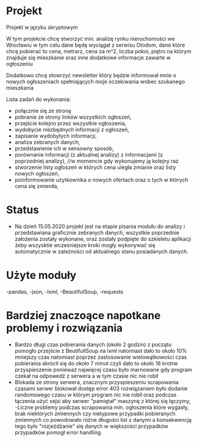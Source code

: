 # Projekt
Projekt w języku skryptowym

W tym projekcie chcę stworzyć min. analizę rynku nieruchomości we Wrocławiu w tym celu dane będę wyciągał z serwisu Otodom,
dane które chcę pobierać to cena, metrarz, cena za m^2, liczba pokoi, piętro na którym znajduje się mieszkanie 
oraz inne dodatkowe informacje zawarte w ogłoszeniu

Dodatkowo chcę stowrzyć newsletter który będzie informował mnie o nowych ogłoszeniach spełniających moje oczekiwania wobec szukanego mieszkania

Lista zadań do wykonania:
- połącznie się ze stroną
- pobranie ze strony linków wszystkich ogłoszeń,
- przejście kolejno przez wszystkie ogłoszenia,
- wydobycie niezbędnych informacji z ogłoszeń,
- zapisanie wydobytych informacji,
- analiza zebranych danych,
- przedstawienie ich w sensowny sposób,
- porównanie informacji (z aktualnej analizy) z informacjami (z poprzedniej analizy), //w momencie gdy wykonujemy ją kolejny raz
- stworzenie listy ogłoszeń w których cena uległa zmianie oraz listy nowych ogłoszeń,
- poinformowanie użytkownika o nowych ofertach oraz o tych w których cena się zmieniła,

# Status
- Na dzień 15.05.2020 projekt jest na etapie pisania modułu do analizy i przedstawiana graficznie zebranych danych, wszystkie poprzednie założenia zostały wykonane, oraz zostały podpięte do szkieletu aplikacji żeby wszysktie wcześniejsze kroki mogły wykonywać się automatycznie w zależności od aktualnego stanu posiadanych danych.

# Użyte moduły 
-pandas,
-json,
-lxml,
-BeautifulSoup,
-requests
	
# Bardziej znaczoące napotkane problemy i rozwiązania
- Bardzo długi czas pobierania danych (około 2 godzin) z początu pomogło przejście z BeutifullSoup na lxml natomiast dało to około 10% mniejszy czas natomiast poprzez zastosowanie wielowątkowości czas pobierania skrócił się do około 7 minut czyli dało to około 16 krotne przyspieszenie ponieważ najwięcej czasu było marnowane gdy program czekał na odpowedź z serwera a w tym czasie nic nie robił
- Blokada ze strony serwera, znacznym przyspieszeniu scrapowania czasami serwer blokował dostęp error 403 rozwiązaniem było dodanie randomowego czasu w którym program nic nie robił oraz podczas łączenia użyć sejsi aby serwer "pamiętał" maszynę z której się łączymy,
-Liczne problemy podczas scrapowania min. ogłoszenia które wygasły, brak niektórych zmiennych czy nietypowe przypadki pobieranych zmiennych co powodowało różne długości list z danymi a konsekwencją tego było "rozjeżdżanie" się danych w większości przypadków przypadków pomogł error handling.
